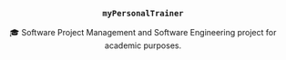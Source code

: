 <p align="center">
  <h3 align="center"><code>myPersonalTrainer</code></h3>
</p>

<p align="center">
  🎓 Software Project Management and Software Engineering project for academic purposes.
</p>
